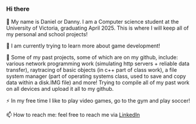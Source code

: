 ### Hi there 

👋 My name is Daniel or Danny. I am a Computer science student at the University of Victoria, graduating April 2025. This is where I will keep all of my personal and school projects!

🔭 I am currently trying to learn more about game development!

🏢 Some of my past projects, some of which are on my github, include: various network programming work (simulating http servers + reliable data transfer), raytracing of basic objects (in c++ part of class work), a file system manager (part of operating systems class, used to save and copy data within a disk.IMG file) and more! Trying to compile all of my past work on all devices and upload it all to my github. 

⚡ In my free time I like to play video games, go to the gym and play soccer!

📫 How to reach me: feel free to reach me via [LinkedIn](https://www.linkedin.com/in/daniel-chrenko-5230a0268/)

